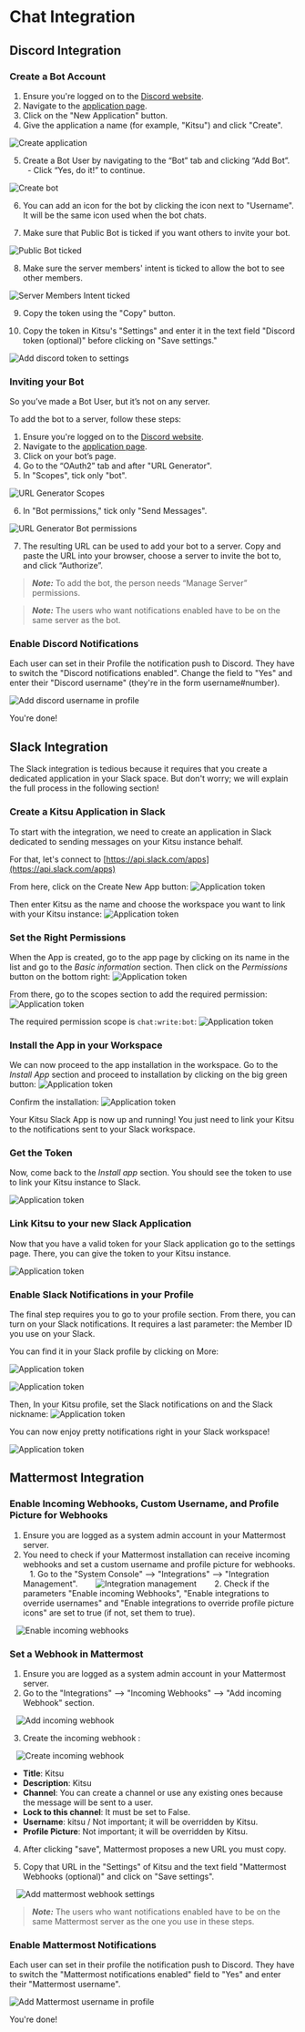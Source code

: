 # Chat Integration

## Discord Integration

### Create a Bot Account

1. Ensure you're logged on to the [Discord website](https://discord.com/).
2. Navigate to the [application page](https://discord.com/developers/applications).
3. Click on the "New Application" button.
4. Give the application a name (for example, "Kitsu") and click "Create".

![Create application](../img/discord/create_application.png)

5. Create a Bot User by navigating to the “Bot” tab and clicking “Add Bot”.
    - Click “Yes, do it!” to continue.

![Create bot](../img/discord/create_bot_user.png)

6. You can add an icon for the bot by clicking the icon next to "Username".
It will be the same icon used when the bot chats.

7. Make sure that Public Bot is ticked if you want others to invite your bot.

![Public Bot ticked](../img/discord/public_bot.png)

8. Make sure the server members' intent is ticked to allow the bot to see other members.

![Server Members Intent ticked](../img/discord/server_members_intent.png)

9. Copy the token using the "Copy" button. 

10. Copy the token in Kitsu's "Settings" and enter it in the text field "Discord token (optional)" before clicking on "Save settings."

![Add discord token to settings](../img/discord/add_discord_token_settings.png)

### Inviting your Bot

So you’ve made a Bot User, but it’s not on any server.

To add the bot to a server, follow these steps:

1. Ensure you're logged on to the [Discord website](https://discord.com/).
2. Navigate to the [application page](https://discord.com/developers/applications).
3. Click on your bot’s page.
4. Go to the “OAuth2” tab and after "URL Generator".
5. In "Scopes", tick only "bot".

![URL Generator Scopes](../img/discord/url_generator_scopes.png)

6. In "Bot permissions," tick only "Send Messages".

![URL Generator Bot permissions](../img/discord/bot_permissions.png)

7. The resulting URL can be used to add your bot to a server. Copy and paste the URL into your browser, choose a server to invite the bot to, and click “Authorize”.

> **_Note:_** To add the bot, the person needs “Manage Server” permissions.

> **_Note:_** The users who want notifications enabled have to be on the same server as the bot.

### Enable Discord Notifications

Each user can set in their Profile the notification push to
Discord. They have to switch the "Discord notifications enabled". 
Change the field to "Yes" and enter their "Discord username" (they're in the form username#number).

![Add discord username in profile](../img/discord/add_discord_username_profile.png)


You're done!

## Slack Integration

The Slack integration is tedious because it requires that you create a
dedicated application in your Slack space. But don't worry; we will explain the full
process in the following section!



### Create a Kitsu Application in Slack


To start with the integration, we need to create an application in Slack
dedicated to sending messages on your Kitsu instance behalf.

For that, let's connect to [https://api.slack.com/apps](https://api.slack.com/apps)

From here, click on the Create New App button:
![Application token](../img/slack/slack_create_app_01.png)



Then enter Kitsu as the name and choose the workspace you want to link with your Kitsu instance:
![Application token](../img/slack/slack_create_app_02.png)


### Set the Right Permissions

When the App is created, go to the app page by clicking on its name in the list
and go to the *Basic information* section. Then click on the *Permissions*
button on the bottom right:
![Application token](../img/slack/slack_create_app_03.png)


From there, go to the scopes section to add the required permission:
![Application token](../img/slack/slack_create_app_04.png)

The required permission scope is `chat:write:bot`:
![Application token](../img/slack/slack_create_app_05.png)


### Install the App in your Workspace

We can now proceed to the app installation in the workspace. Go to the
*Install App* section and proceed to installation by clicking on the big green
button:
![Application token](../img/slack/slack_create_app_06.png)

Confirm the installation:
![Application token](../img/slack/slack_create_app_07.png)

Your Kitsu Slack App is now up and running! You just need to link your Kitsu to the notifications sent to your Slack workspace.


### Get the Token

Now, come back to the *Install app* section. You should see the token to use to
link your Kitsu instance to Slack.

![Application token](../img/slack/slack_create_app_08.png)




### Link Kitsu to your new Slack Application

Now that you have a valid token for your Slack application go to the settings
page. There, you can give the token to your Kitsu instance.

![Application token](../img/slack/slack_kitsu_settings.png)

### Enable Slack Notifications in your Profile

The final step requires you to go to your profile section. From there, you can turn on
your Slack notifications. It requires a last parameter: the Member ID you use
on your Slack.

You can find it in your Slack profile by clicking on More:

![Application token](../img/slack/slack_display_name1.png)

![Application token](../img/slack/slack_display_name2.png)

Then, In your Kitsu profile, set the Slack notifications on and the Slack
nickname:
![Application token](../img/slack/slack_configuration.png)

You can now enjoy pretty notifications right in your Slack workspace!

![Application token](../img/slack/slack_kitsu_notifications.png)


## Mattermost Integration

### Enable Incoming Webhooks, Custom Username, and Profile Picture for Webhooks

1. Ensure you are logged as a system admin account in your Mattermost server.
2. You need to check if your Mattermost installation can receive incoming webhooks and set a custom username and profile picture for webhooks. 
   1. Go to the "System Console" --> "Integrations" --> "Integration Management".
   
   ![Integration management](../img/mattermost/integration-management.png)
   
   2. Check if the parameters "Enable incoming Webhooks", "Enable integrations to override usernames" and "Enable integrations to override profile picture icons" are set to true (if not, set them to true).

   ![Enable incoming webhooks](../img/mattermost/enable-incoming-webhooks.png)

### Set a Webhook in Mattermost

1. Ensure you are logged as a system admin account in your Mattermost server.
2. Go to the "Integrations" --> "Incoming Webhooks" --> "Add incoming Webhook" section.

   ![Add incoming webhook](../img/mattermost/add-incoming-webhook.png)

3. Create the incoming webhook :

   ![Create incoming webhook](../img/mattermost/create-incoming-webhook.png)

* **Title**: Kitsu
* **Description**: Kitsu
* **Channel**: You can create a channel or use any existing ones because the message will be sent to a user. 
* **Lock to this channel**: It must be set to False.
* **Username**: kitsu / Not important; it will be overridden by Kitsu.
* **Profile Picture**: Not important; it will be overridden by Kitsu.

4. After clicking "save", Mattermost proposes a new URL you must copy.

5. Copy that URL in the "Settings" of Kitsu and the text field "Mattermost Webhooks (optional)" and click on "Save settings".

   ![Add mattermost webhook settings](../img/mattermost/add_mattermost_webhook_settings.png)

> **_Note:_** The users who want notifications enabled have to be on the same Mattermost server as the one you use in these steps.

### Enable Mattermost Notifications

Each user can set in their profile the notification push to
Discord. They have to switch the "Mattermost notifications enabled" 
field to "Yes" and enter their "Mattermost username".

![Add Mattermost username in profile](../img/mattermost/add_mattermost_username_profile.png)


You're done!
